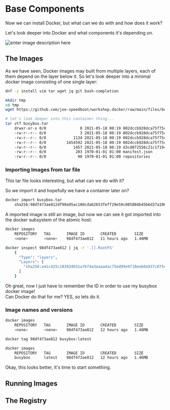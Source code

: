 # Base Components
Now we can install Docker, but what can we do with and how does it work?

Let's look deeper into Docker and what components it's depending on.

![enter image description here](https://github.com/joe-speedboat/workshop.docker/raw/main/images/container-layers.jpg)
## The Images
As we have seen, Docker images may built from multiple layers, each of them depend on the layer below it.
So let's look deeper into a minimal docker image consisting of one single layer:
```bash
dnf -y install vim tar wget jq git bash-completion

mkdir tmp
cd tmp
wget https://github.com/joe-speedboat/workshop.docker/raw/main/files/busybox.tar

# let's look deeper into this container thing...
tar vtf busybox.tar
	drwxr-xr-x 0/0               0 2021-05-18 00:19 002dccb928dca75f75cdf7accaedcb7f86dadc3806a4145253df1c71e578c5e5/
	-rw-r--r-- 0/0               3 2021-05-18 00:19 002dccb928dca75f75cdf7accaedcb7f86dadc3806a4145253df1c71e578c5e5/VERSION
	-rw-r--r-- 0/0            1134 2021-05-18 00:19 002dccb928dca75f75cdf7accaedcb7f86dadc3806a4145253df1c71e578c5e5/json
	-rw-r--r-- 0/0         1454592 2021-05-18 00:19 002dccb928dca75f75cdf7accaedcb7f86dadc3806a4145253df1c71e578c5e5/layer.tar
	-rw-r--r-- 0/0            1457 2021-05-18 00:19 d3cd072556c21c1f1940bd536675b97d7d419a2287d6bb3bd5044ea7466db788.json
	-rw-r--r-- 0/0             203 1970-01-01 01:00 manifest.json
	-rw-r--r-- 0/0              90 1970-01-01 01:00 repositories
```

### Importing Images from tar file
This tar file looks interesting, but what can we do with it?


So we import it and hopefully we have a container later on?
```bash
docker import busybox.tar
	sha256:98df473ae812df90a95ac180cda62653feff29e59c085884b45b6d37a10658c2
```
A imported image is still an image, but now we can see it got imported into the docker subsystem of the atomic host:
```bash
docker images
	REPOSITORY   TAG       IMAGE ID       CREATED        SIZE
	<none>       <none>    98df473ae812   11 hours ago   1.46MB

docker inspect 98df473ae812 | jq -r '.[].RootFS'
	{
	  "Type": "layers",
	  "Layers": [
	    "sha256:a41c425c183934031a76f4a3eaaa4ac75ed99e9f10eeb0a937c075c294434ff8"
	  ]
	}
```
Oh great, now I just have to remember the ID in order to use my busybox docker image!   
Can Docker do that for me? YES, so lets do it.

### Image names and versions
```bash
docker images
	REPOSITORY   TAG       IMAGE ID       CREATED        SIZE
	<none>       <none>    98df473ae812   12 hours ago   1.46MB

docker tag 98df473ae812 busybox:latest

docker images
	REPOSITORY   TAG       IMAGE ID       CREATED        SIZE
	busybox      latest    98df473ae812   12 hours ago   1.46MB
```
Okay, this looks better, it's time to start something.

## Running Images


## The Registry


<!--stackedit_data:
eyJoaXN0b3J5IjpbLTIwNzMxMDcyMjUsLTE0OTc2NTQwNjIsLT
g1MDk5OTM5MiwtNTQ5NjAyOTMwLDE1NTIwNTUwNzcsMTQ4MTg2
NTM2Nyw5MTg2Mjk4ODYsLTE0OTYxOTg5MzYsNjE5NDcwNDIyXX
0=
-->